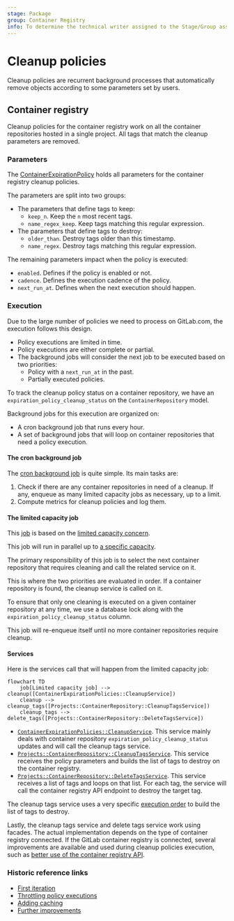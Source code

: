 ```yaml
---
stage: Package
group: Container Registry
info: To determine the technical writer assigned to the Stage/Group associated with this page, see https://about.gitlab.com/handbook/product/ux/technical-writing/#assignments
---
```


# Cleanup policies

Cleanup policies are recurrent background processes that automatically remove
objects according to some parameters set by users.

## Container registry

Cleanup policies for the container registry work on all the container repositories
hosted in a single project. All tags that match the cleanup parameters are removed.

### Parameters

The [ContainerExpirationPolicy](https://gitlab.com/gitlab-org/gitlab/-/blob/37a76cbfb54a9a3f0dba3c3748eaaac82fb8bf4b/app/models/container_expiration_policy.rb)
holds all parameters for the container registry cleanup policies.

The parameters are split into two groups:

- The parameters that define tags to keep:
  - `keep_n`. Keep the `n` most recent tags.
  - `name_regex_keep`. Keep tags matching this regular expression.
- The parameters that define tags to destroy:
  - `older_than`. Destroy tags older than this timestamp.
  - `name_regex`. Destroy tags matching this regular expression.
  
The remaining parameters impact when the policy is executed:

- `enabled`. Defines if the policy is enabled or not.
- `cadence`. Defines the execution cadence of the policy.
- `next_run_at`. Defines when the next execution should happen.

### Execution

Due to the large number of policies we need to process on GitLab.com, the execution
follows this design.

- Policy executions are limited in time.
- Policy executions are either complete or partial.
- The background jobs will consider the next job to be executed based on two
priorities:
  - Policy with a `next_run_at` in the past.
  - Partially executed policies.

To track the cleanup policy status on a container repository,
we have an `expiration_policy_cleanup_status` on the `ContainerRepository`
model.

Background jobs for this execution are organized on:

- A cron background job that runs every hour.
- A set of background jobs that will loop on container repositories that need
a policy execution.

#### The cron background job

The [cron background job](https://gitlab.com/gitlab-org/gitlab/-/blob/36454d77a8de76a25896efd7c051d6796985f579/app/workers/container_expiration_policy_worker.rb)
is quite simple.
Its main tasks are:

1. Check if there are any container repositories in need of a cleanup. If any,
enqueue as many limited capacity jobs as necessary, up to a limit.
1. Compute metrics for cleanup policies and log them.

#### The limited capacity job

This [job](https://gitlab.com/gitlab-org/gitlab/-/blob/36454d77a8de76a25896efd7c051d6796985f579/app/workers/container_expiration_policies/cleanup_container_repository_worker.rb)
is based on the [limited capacity concern](../sidekiq/limited_capacity_worker.md).

This job will run in parallel up to [a specific capacity](settings.md#container-registry).

The primary responsibility of this job is to select the next container
repository that requires cleaning and call the related service on it.

This is where the two priorities are evaluated in order. If a container repository
is found, the cleanup service is called on it.

To ensure that only one cleaning is executed on a given container repository
at any time, we use a database lock along with the
`expiration_policy_cleanup_status` column.

This job will re-enqueue itself until no more container repositories require cleanup.

#### Services

Here is the services call that will happen from the limited capacity job:

```mermaid
flowchart TD
    job[Limited capacity job] --> cleanup([ContainerExpirationPolicies::CleanupService])
    cleanup --> cleanup_tags([Projects::ContainerRepository::CleanupTagsService])
    cleanup_tags --> delete_tags([Projects::ContainerRepository::DeleteTagsService])
```

- [`ContainerExpirationPolicies::CleanupService`](https://gitlab.com/gitlab-org/gitlab/-/blob/6546ffc6fe4e9b447a1b7f050edddb8926fe4a3d/app/services/container_expiration_policies/cleanup_service.rb).
This service mainly deals with container repository `expiration_policy_cleanup_status`
updates and will call the cleanup tags service.
- [`Projects::ContainerRepository::CleanupTagsService`](https://gitlab.com/gitlab-org/gitlab/-/blob/f23d70b7d638c38d71af102cfd32a3f6751596f9/app/services/projects/container_repository/cleanup_tags_service.rb).
This service receives the policy parameters and builds the list of tags to
destroy on the container registry.
- [`Projects::ContainerRepository::DeleteTagsService`](https://gitlab.com/gitlab-org/gitlab/-/blob/f23d70b7d638c38d71af102cfd32a3f6751596f9/app/services/projects/container_repository/delete_tags_service.rb).
This service receives a list of tags and loops on that list. For each tag,
the service will call the container registry API endpoint to destroy the target tag.

The cleanup tags service uses a very specific [execution order](../../user/packages/container_registry/reduce_container_registry_storage.md#how-the-cleanup-policy-works)
to build the list of tags to destroy.

Lastly, the cleanup tags service and delete tags service work using facades.
The actual implementation depends on the type of container registry connected.
If the GitLab container registry is connected, several improvements are available
and used during cleanup policies execution, such as [better use of the container registry API](https://gitlab.com/groups/gitlab-org/-/epics/8379).

### Historic reference links

- [First iteration](https://gitlab.com/gitlab-org/gitlab/-/issues/15398)
- [Throttling policy executions](https://gitlab.com/gitlab-org/gitlab/-/issues/208193)
- [Adding caching](https://gitlab.com/gitlab-org/gitlab/-/issues/339129)
- [Further improvements](https://gitlab.com/groups/gitlab-org/-/epics/8379)
